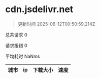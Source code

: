 
  # cdn.jsdelivr.net

  > 更新时间 2025-06-12T00:50:59.214Z
  
  总共请求 0

  请求报错 0

  平均耗时 NaNms

|城市|ip|下载大小|速度|
|-----|----------|---|---|

  